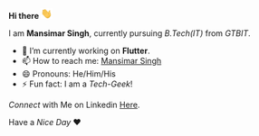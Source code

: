 **Hi there <img src="https://raw.githubusercontent.com/karanjot-s/karanjot-s/master/wave.gif" width="20px">**

I am **Mansimar Singh**, currently pursuing _B.Tech(IT)_ from _GTBIT_.

- 🔭 I’m currently working on **Flutter**.
- 📫 How to reach me: [Mansimar Singh](https://www.instagram.com/mansimarsingh "Instagram")
- 😄 Pronouns: He/Him/His
- ⚡ Fun fact: I am a _Tech-Geek_!

_Connect_ with Me on Linkedin [Here](https://www.linkedin.com/in/mansimarsingh "Linkedin").

Have a _Nice Day_ ♥
